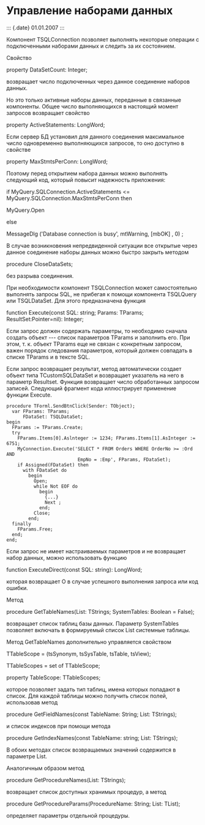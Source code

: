 Управление наборами данных
==========================

::: {.date}
01.01.2007
:::

Компонент TSQLConnection позволяет выполнять некоторые операции с
подключенными наборами данных и следить за их состоянием.

Свойство

property DataSetCount: Integer;

возвращает число подключенных через данное соединение наборов данных.

Но это только активные наборы данных, переданные в связанные компоненты.
Общее число выполняющихся в настоящий момент запросов возвращает
свойство

property ActiveStatements: LongWord;

Если сервер БД установил для данного соединения максимальное число
одновременно выполняющихся запросов, то оно доступно в свойстве

property MaxStmtsPerConn: LongWord;

Поэтому перед открытием набора данных можно выполнять следующий код,
который повысит надежность приложения:

if MyQuery.SQLConnection.ActiveStatements \<=
MyQuery.SQLConnection.MaxStmtsPerConn then

MyQuery.Open

else

MessageDlg (\'Database connection is busy\', mtWarning, \[mbOK\] , 0) ;

В случае возникновения непредвиденной ситуации все открытые через данное
соединение наборы данных можно быстро закрыть методом

procedure CloseDataSets;

без разрыва соединения.

При необходимости компонент TSQLConnection может самостоятельно
выполнять запросы SQL, не прибегая к помощи компонента TSQLQuery или
TSQLDataSet. Для этого предназначена функция

function Execute(const SQL: string; Params: TParams;
ResultSet:Pointer=nil): Integer;

Если запрос должен содержать параметры, то необходимо сначала создать
объект --- список параметров TParams и заполнить его. При этом, т. к.
объект TParams еще не связан с конкретным запросом, важен порядок
следования параметров, который должен совпадать в списке TParams и в
тексте SQL.

Если запрос возвращает результат, метод автоматически создает объект
типа TCustomSQLDataSet и возвращает указатель на него в параметр
Resultset. Функция возвращает число обработанных запросом записей.
Следующий фрагмент кода иллюстрирует применение функции Execute.

    procedure TForml.SendBtnClick(Sender: TObject);  
      var FParams: TParams; 
          FDataSet: TSQLDataSet;  
    begin 
      FParams := TParams.Create; 
      try 
        FParams.Items[0].Aslnteger := 1234; FParams.Items[1].AsInteger := 6751; 
        MyConnection.Execute('SELECT * FROM Orders WHERE OrderNo >= :Ord AND 
                              EmpNo = :Emp', FParams, FDataSet); 
        if Assigned(FDataSet) then 
          with FDataSet do 
            begin 
              Open; 
              while Not EOF do 
                begin  
                  {...}  
                  Next ; 
                end; 
              Close; 
            end; 
      finally 
        FParams.Free;  
      end;  
    end; 

Если запрос не имеет настраиваемых параметров и не возвращает набор
данных, можно использовать функцию

function ExecuteDirect(const SQL: string): LongWord;

которая возвращает О в случае успешного выполнения запроса или код
ошибки.

Метод

procedure GetTableNames(List: TStrings; SystemTables: Boolean = False);

возвращает список таблиц базы данных. Параметр SystemTables позволяет
включать в формируемый список List системные таблицы.

Метод GetTableNames дополнительно управляется свойством

TTableScope = (tsSynonym, tsSysTable, tsTable, tsView);

TTableScopes = set of TTableScope; 

property TableScope: TTableScopes;

которое позволяет задать тип таблиц, имена которых попадают в список.
Для каждой таблицы можно получить список полей, использовав метод

procedure GetFieldNames(const TableName: String; List: TStrings);

и список индексов при помощи метода

procedure GetlndexNames(const TableName: string; List: TStrings);

В обоих методах список возвращаемых значений содержится в параметре
List.

Аналогичным образом метод

procedure GetProcedureNames(List: TStrings); 

возвращает список доступных хранимых процедур, а метод

procedure GetProcedureParams(ProcedureName: String; List: TList);

определяет параметры отдельной процедуры.
